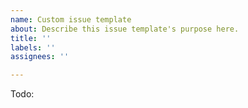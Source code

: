 ```yaml
---
name: Custom issue template
about: Describe this issue template's purpose here.
title: ''
labels: ''
assignees: ''

---
```


Todo:
